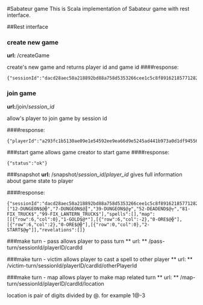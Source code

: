#Sabateur game
This is Scala implementation of Sabateur game with rest interface. 

##Rest interface

### create new game
**url:** /createGame

create's new game and returns player id and game id
####response:
```$json
{"sessionId":"dacd28aec58a218892bd88a758d5353266cee1c5c8f89162185771282e14f037","playerId":"d671c3862b146973d9c628f2879add12ce86b2ade91d671226adaef540398bad","status":"ok"}
``` 

### join game
**url:**/join/_session_id_

allow's player to join game by session id

####response:
```$json
{"playerId":"a293fc1b5130ae09e1e54592ee9ea66d9e5245ad441b973a0d1df94556d373f5","status":"ok"}
``` 
###start game
allows game creator to start game
####response:
```$json
{"status":"ok"}
``` 
###snapshot 
**url:** /snapshot/_session_id_/_player_id_
gives full information about game state to player

####response:
```$json
{"sessionId":"dacd28aec58a218892bd88a758d5353266cee1c5c8f89162185771282e14f037","playerID":"d671c3862b146973d9c628f2879add12ce86b2ade91d671226adaef540398bad","turns":0,"goldFound":false,"gameEnd":false,"hand":["12-DUNGEON$@╬","7-DUNGEON$@║","39-DUNGEON$@╔","52-DEADEND$@┬","81-FIX_TRUCK$","99-FIX_LANTERN_TRUCK$"],"spells":[],"map":[[{"row":6,"col":0},"1-GOLD$@*"],[{"row":6,"col":-2},"0-ORE$@╬"],[{"row":6,"col":2},"0-ORE$@╬"],[{"row":0,"col":0},"2-START$@╦"]],"revelations":[]}
``` 

###make turn - pass
allows player to pass turn
** url: ** /pass-turn/sessionId/playerID/cardId

###make turn - victim
allows player to cast a spell to other player
** url: ** /victim-turn/sessionId/playerID/cardId/otherPlayerId

###make turn - map
allows player to make map related turn
** url: ** /map-turn/sessionId/playerID/cardId/location

location is pair of digits divided by @. for example 1@-3